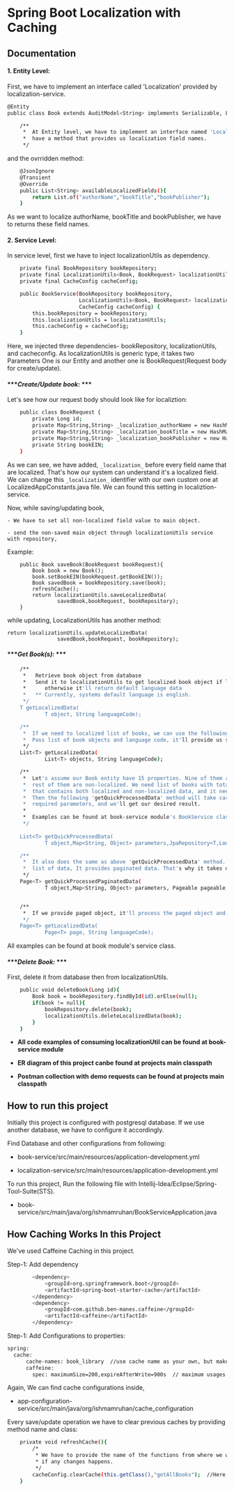 
# Spring Boot Localization with Caching 



## Documentation


#### 1. Entity Level:

First, we have to implement an interface called 'Localization' provided by localization-service.

```bash
@Entity
public class Book extends AuditModel<String> implements Serializable, Localization {

    /**
     *  At Entity level, we have to implement an interface named 'Localization' which 
     *  have a method that provides us localization field names.
     */
```
and the ovrridden method:

```bash
    @JsonIgnore
    @Transient
    @Override
    public List<String> availableLocalizedFields(){
        return List.of("authorName","bookTitle","bookPublisher");
    }
```
As we want to localize authorName, bookTitle and bookPublisher,  we have to returns these field names. 

#### 2. Service Level:

In service level, first we have to inject localizationUtils as dependency.

```bash
    private final BookRepository bookRepository;
    private final LocalizationUtils<Book, BookRequest> localizationUtils;
    private final CacheConfig cacheConfig;

    public BookService(BookRepository bookRepository, 
                       LocalizationUtils<Book, BookRequest> localizationUtils, 
                       CacheConfig cacheConfig) {
        this.bookRepository = bookRepository;
        this.localizationUtils = localizationUtils;
        this.cacheConfig = cacheConfig;
    }
```

Here, we injected three dependencies- bookRepository, localizationUtils, and cacheconfig. As localizationUtils is generic type, it takes two Parameters One is our Entity and another one is BookRequest(Request body for create/update).

#### ****Create/Update book:* ***

Let's see how our request body should look like for localiztion:

```bash
    public class BookRequest {
        private Long id;
        private Map<String,String> _localization_authorName = new HashMap<>();
        private Map<String,String> _localization_bookTitle = new HashMap<>();
        private Map<String,String> _localization_bookPublisher = new HashMap<>();
        private String bookEIN;
    }
```
As we can see, we have added, ```_localization_``` before every field name that are localized. That's how our system can understand it's a localized field. We can change this ```_localization_``` identifier with our own custom one at LocalizedAppConstants.java file. We can found this setting in localiztion-service.

Now, while saving/updating book, 

    - We have to set all non-localized field value to main object.

    - send the non-saved main object through localizationUtils service with repository,

Example:

```
    public Book saveBook(BookRequest bookRequest){
        Book book = new Book();
        book.setBookEIN(bookRequest.getBookEIN());
        Book savedBook = bookRepository.save(book);
        refreshCache();
        return localizationUtils.saveLocalizedData(
                savedBook,bookRequest, bookRepository);
    }
```

while updating, LocalizationUtils has another method:

```
return localizationUtils.updateLocalizedData(
                savedBook,bookRequest, bookRepository);
```

#### ****Get Book(s):* ***

```bash
    /**
     *   Retrieve book object from database
     *   Send it to localizationUtils to get localized book object if language code provides.
     *      otherwise it'll return default language data
     *   ** Currently, systems default language is english.
     */
    T getLocalizedData(
            T object, String languageCode);

    /**
     *  If we need to localized list of books, we can use the following method
     *  Pass list of book objects and language code, it'll provide us same data with localized text
     */
    List<T> getLocalizedData(
            List<T> objects, String languageCode);

    /**
     *  Let's assume our Book entity have 15 properties. Nine of them are localized and the 
     *  rest of them are non-localized. We need list of books with total 7 request parameters
     *  that contains both localized and non-localized data, and it needs specific language support
     *  Then the following 'getQuickProcessedData' method will take care everything. Just pass all
     *  required parameters, and we'll get our desired result.
     *  
     *  Examples can be found at book-service module's BookService class.
     */
    
    List<T> getQuickProcessedData(
            T object,Map<String, Object> parameters,JpaRepository<T,Long> dbRepository);

    /**
     *  It also does the same as above 'getQuickProcessedData' method. but instead of providing
     *  list of data, It provides paginated data. That's why it takes one extra parameter called pageable.
     */
    Page<T> getQuickProcessedPaginatedData(
            T object,Map<String, Object> parameters, Pageable pageable,JpaRepository<T,Long> dbRepository);


    /**
     *  If we provide paged object, it'll process the paged object and returns same with localized data.
     */
    Page<T> getLocalizedData(
            Page<T> page, String languageCode);
```

All examples can be found at book module's service class.

#### ****Delete Book:* ***

First, delete it from database then from localizationUtils.

```bash
    public void deleteBook(Long id){
        Book book = bookRepository.findById(id).orElse(null);
        if(book != null){
            bookRepository.delete(book);
            localizationUtils.deleteLocalizedData(book);
        }
    }

```

- **All code examples of consuming localizationUtil can be found at book-service module**

- **ER diagram of this project canbe found at projects main classpath**

- **Postman collection with demo requests can be found at projects main classpath**
## How to run this project

Initially this project is configured with postgresql database. If we use another database, we have to configure it accordingly. 

Find Database and other configurations from following:

- book-service/src/main/resources/application-development.yml

- localization-service/src/main/resources/application-development.yml

To run this project, Run the following file with Intellij-Idea/Eclipse/Spring-Tool-Suite(STS).

- book-service/src/main/java/org/ishmamruhan/BookServiceApplication.java



## How Caching Works In this Project
We've used Caffeine Caching in this project.

Step-1: Add dependency

```bash
        <dependency>
            <groupId>org.springframework.boot</groupId>
            <artifactId>spring-boot-starter-cache</artifactId>
        </dependency>
        <dependency>
            <groupId>com.github.ben-manes.caffeine</groupId>
            <artifactId>caffeine</artifactId>
        </dependency>

```

Step-1: Add Configurations to properties:

```bash
spring:
  cache:
      cache-names: book_library  //use cache name as your own, but make sure change the name in CacheConstant file too.
      caffeine:
        spec: maximumSize=200,expireAfterWrite=900s  // maximum usages 200mb of Ram and it'll evicted  all data after 15 minutes.

```
Again, We can find cache configurations inside,

- app-configuration-service/src/main/java/org/ishmamruhan/cache_configuration

Every save/update operation we have to clear previous caches by providing method name and class:

```bash
    private void refreshCache(){
        /*
         * We have to provide the name of the functions from where we want to update the cache
         * if any changes happens.
         */
        cacheConfig.clearCache(this.getClass(),"getAllBooks");  //Here, when adding/updating/removing any book, we delete caches that stores from 'getAllBooks' method
    }
```

